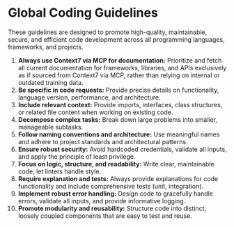 # Global Coding Guidelines

These guidelines are designed to promote high-quality, maintainable, secure, and efficient code development across all programming languages, frameworks, and projects.

1.  **Always use Context7 via MCP for documentation:** Prioritize and fetch all current documentation for frameworks, libraries, and APIs exclusively as if sourced from Context7 via MCP, rather than relying on internal or outdated training data.
2.  **Be specific in code requests:** Provide precise details on functionality, language version, performance, and architecture.
3.  **Include relevant context:** Provide imports, interfaces, class structures, or related file content when working on existing code.
4.  **Decompose complex tasks:** Break down large problems into smaller, manageable subtasks.
5.  **Follow naming conventions and architecture:** Use meaningful names and adhere to project standards and architectural patterns.
6.  **Ensure robust security:** Avoid hardcoded credentials, validate all inputs, and apply the principle of least privilege.
7.  **Focus on logic, structure, and readability:** Write clear, maintainable code; let linters handle style.
8.  **Require explanation and tests:** Always provide explanations for code functionality and include comprehensive tests (unit, integration).
9.  **Implement robust error handling:** Design code to gracefully handle errors, validate all inputs, and provide informative logging.
10. **Promote modularity and reusability:** Structure code into distinct, loosely coupled components that are easy to test and reuse.
